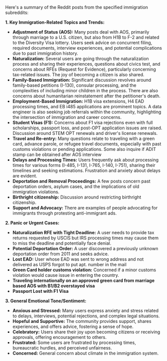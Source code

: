 Here's a summary of the Reddit posts from the specified immigration subreddits:

**1. Key Immigration-Related Topics and Trends:**

*   **Adjustment of Status (AOS):** Many posts deal with AOS, primarily through marriage to a U.S. citizen, but also from H1B to F-2 and related to the Diversity Visa lottery. Users seek advice on concurrent filing, required documents, interview experiences, and potential complications due to past immigration history.
*   **Naturalization:** Several users are going through the naturalization process and sharing their experiences, questions about civics test, and concerns about RFEs (Request for Evidence), particularly concerning tax-related issues. The joy of becoming a citizen is also shared.
*   **Family-Based Immigration:** Significant discussion revolves around family-based petitions (I-130), consular processing, and the complexities of including minor children in the process. There are also concerns about humanitarian reinstatement after the petitioner's death.
*   **Employment-Based Immigration:** H1B visa extensions, H4 EAD processing times, and EB i485 applications are prominent topics. A data engineer is also seeking job referrals within the community, highlighting the intersection of immigration and career concerns.
*   **Student Visas (F1):** Concerns about F1 visa rejections even with full scholarships, passport loss, and post-OPT application issues are raised. Discussion around STEM OPT renewals and driver's license renewals.
*   **Travel and Re-entry:** Many questions relate to traveling with a green card, advance parole, or refugee travel documents, especially with past customs violations or pending applications. Some also inquire if ADIT stamp can be obtained after AOS interview
*   **Delays and Processing Times:** Users frequently ask about processing times for various forms (I-485, I-131, I-765, I-140, I-751), sharing their timelines and seeking estimations. Frustration and anxiety about delays are evident.
*   **Deportation and Removal Proceedings:** A few posts concern past deportation orders, asylum cases, and the implications of old immigration violations.
*  **Birthright citizenship:** Discussion around restricting birthright citizenship.
*   **Support and Advocacy:** There are examples of people advocating for immigrants through protesting anti-immigrant ads.

**2. Panic or Urgent Cases:**

*   **Naturalization RFE with Tight Deadline:** A user needs to provide tax returns requested by USCIS but IRS processing times may cause them to miss the deadline and potentially face denial.
*   **Potential Deportation Order:** A user discovered a previously unknown deportation order from 2011 and seeks advice.
*   **Lost EAD:** User whose EAD was sent to wrong address and not delivered as USPS forgot to put apt. number in the mail
*   **Green Card holder customs violation:** Concerned if a minor customs violation would cause issue in entering the country.
*   **Traveling internationally on an approved green card from marriage based AOS with B1/B2 overstayed visa**
*   **Passport Lost with F1 Visa**

**3. General Emotional Tone/Sentiment:**

*   **Anxious and Stressed:** Many users express anxiety and stress related to delays, interviews, potential rejections, and complex legal situations.
*   **Hopeful and Supportive:** The community provides support, shares experiences, and offers advice, fostering a sense of hope.
*   **Celebratory:** Users share their joy upon becoming citizens or receiving approvals, offering encouragement to others.
*   **Frustrated:** Some users are frustrated by processing times, bureaucratic hurdles, and perceived unfairness.
*   **Concerned:** General concern about climate in the immigration system.
